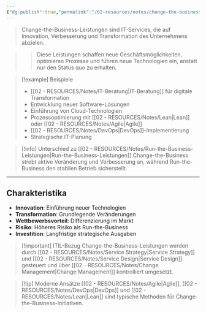 ```yaml
---
{"dg-publish":true,"permalink":"/02-resources/notes/change-the-business-leistungen/","tags":["informatik/service","GFN/LF06"],"noteIcon":"","updated":"2025-10-24T12:50:02.408+02:00"}
---
```



>Change-the-Business-Leistungen sind IT-Services, die auf Innovation, Verbesserung und Transformation des Unternehmens abzielen.

>>Diese Leistungen schaffen neue Geschäftsmöglichkeiten, optimieren Prozesse und führen neue Technologien ein, anstatt nur den Status quo zu erhalten.

>[!example] Beispiele
>- [[02 - RESOURCES/Notes/IT-Beratung\|IT-Beratung]] für digitale Transformation
>- Entwicklung neuer Software-Lösungen
>- Einführung von Cloud-Technologien
>- Prozessoptimierung mit [[02 - RESOURCES/Notes/Lean\|Lean]] oder [[02 - RESOURCES/Notes/Agile\|Agile]]
>- [[02 - RESOURCES/Notes/DevOps\|DevOps]]-Implementierung
>- Strategische IT-Planung

>[!info] Unterschied zu [[02 - RESOURCES/Notes/Run-the-Business-Leistungen\|Run-the-Business-Leistungen]]
>Change-the-Business strebt aktive Veränderung und Verbesserung an, während Run-the-Business den stabilen Betrieb sicherstellt.

---

## Charakteristika

- **Innovation**: Einführung neuer Technologien
- **Transformation**: Grundlegende Veränderungen
- **Wettbewerbsvorteil**: Differenzierung im Markt
- **Risiko**: Höheres Risiko als Run-the-Business
- **Investition**: Langfristige strategische Ausgaben

>[!important] ITIL-Bezug
>Change-the-Business-Leistungen werden durch [[02 - RESOURCES/Notes/Service Strategy\|Service Strategy]] und [[02 - RESOURCES/Notes/Service Design\|Service Design]] gesteuert und über [[02 - RESOURCES/Notes/Change Management\|Change Management]] kontrolliert umgesetzt.

>[!tip] Moderne Ansätze
>[[02 - RESOURCES/Notes/Agile\|Agile]], [[02 - RESOURCES/Notes/DevOps\|DevOps]] und [[02 - RESOURCES/Notes/Lean\|Lean]] sind typische Methoden für Change-the-Business-Initiativen.
